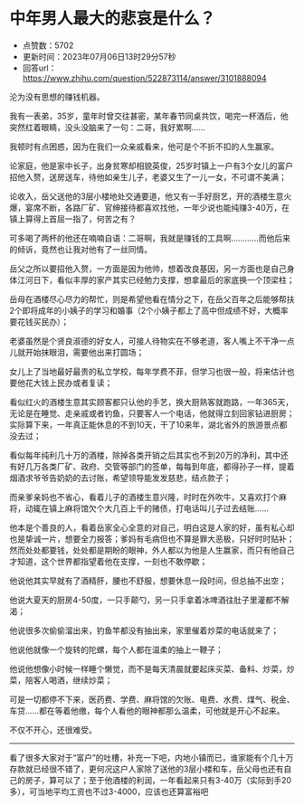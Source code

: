 # 中年男人最大的悲哀是什么？
- 点赞数：5702
- 更新时间：2023年07月06日13时29分57秒
- 回答url：https://www.zhihu.com/question/522873114/answer/3101888094
<body>
 <p data-pid="dQRd1YNU">沦为没有思想的赚钱机器。</p>
 <p data-pid="Ap9UbcW6">我有一表弟，35岁，童年时曾交往甚密，某年春节同桌共饮，喝完一杯酒后，他突然红着眼睛，没头没脑来了一句：二哥，我好累啊……</p>
 <p data-pid="ldbI6oBd">我顿时有点困惑，因为在我们一众亲戚看来，他可是个不折不扣的人生赢家。</p>
 <p data-pid="ihhAZIok">论家庭，他是家中长子，出身贫寒却相貌英俊，25岁时镇上一户有3个女儿的富户招他入赘，送房送车，待他如亲生儿子，老婆又生了一儿一女，不可谓不美满；</p>
 <p data-pid="Fk-vU5KM">论收入，岳父送他的3层小楼地处交通要道，他又有一手好厨艺，开的酒楼生意火爆，宴席不断，各路厂矿、官绅接待都喜欢找他，一年少说也能纯赚3-40万，在镇上算得上首屈一指了，何苦之有？</p>
 <p data-pid="OM2yxiuP">可多喝了两杯的他还在喃喃自语：二哥啊，我就是赚钱的工具啊…………而他后来的倾诉，竟然也让我对他有了一丝同情。</p>
 <p data-pid="76CPj0fA">岳父之所以要招他入赘，一方面是因为他帅，想着改良基因，另一方面也是自己身体江河日下，看似丰厚的家产其实已经勉力支撑，想拿最后的家底换一个顶梁柱；</p>
 <p data-pid="qyxRfM-v">岳母在酒楼尽心尽力的帮忙，则是希望他看在情分之下，在岳父百年之后能够帮扶2个即将成年的小姨子的学习和婚事（2个小姨子都上了高中但成绩不好，大概率要花钱买民办）；</p>
 <p data-pid="V2qjLIZ0">老婆虽然是个贤良淑德的好女人，可接人待物实在不够老道，客人嘴上不干净一点儿就开始抹眼泪，需要他出来打圆场；</p>
 <p data-pid="74v2vxtv">女儿上了当地最好最贵的私立学校，每年学费不菲，但学习也很一般，将来估计也要他花大钱上民办或者复读；</p>
 <p data-pid="OG1bHb3q">看似红火的酒楼生意其实顾客都只认他的手艺，换大厨熟客就跑路，一年365天，无论是在睡觉、走亲戚或者钓鱼，只要客人一个电话，他就得立刻回家钻进厨房；实际算下来，一年真正能休息的不到10天，干了10来年，湖北省外的旅游景点都没去过；</p>
 <p data-pid="IX0s2BO_">看似每年纯利几十万的酒楼，除掉各类开销之后其实也不到20万的净利，其中还有好几万各类厂矿、政府、交管等部门的签单，每每到年底，都得孙子一样，提着烟酒求爷爷告奶奶的去讨账，希望领导能发发慈悲，结点款子；</p>
 <p data-pid="-sim4nzb">而亲爹亲妈也不省心，看着儿子的酒楼生意兴隆，时时在外吹牛，又喜欢打个麻将，动辄在镇上麻将馆欠个大几百上千的赌债，打电话叫儿子过去结账……</p>
 <p data-pid="0RuRn7wy">他本是个善良的人，看着岳家全心全意的对自己，明白这是人家的好，虽有私心却也是挚诚一片，想要全力报答；爹妈有毛病但也不算是罪大恶极，只好时时贴补；然而处处都要钱，处处都是期盼的眼神，外人都以为他是人生赢家，而只有他自己才知道，这个世界都指望着他在支撑，一刻也不敢停歇；</p>
 <p data-pid="oggMA8Tx">他说他其实早就有了酒精肝，腰也不舒服，想要休息一段时间，但总抽不出空；</p>
 <p data-pid="pG1U9_4F">他说大夏天的厨房4-50度，一只手颠勺，另一只手拿着冰啤酒往肚子里灌都不解渴；</p>
 <p data-pid="YiPm8lQ0">他说很多次偷偷溜出来，钓鱼竿都没有抽出来，家里催着炒菜的电话就来了；</p>
 <p data-pid="Mu73h33J">他说他就像一个旋转的陀螺，每个人都在温柔的抽上一鞭子；</p>
 <p data-pid="m1c2rXm8">他说他想像小时候一样睡个懒觉，而不是每天清晨就要起床买菜、备料、炒菜，炒菜，陪客人喝酒，继续炒菜；</p>
 <p data-pid="ozyLPGW6">可是一切都停不下来，医药费、学费、麻将馆的欠账、电费、水费、煤气、税金、车贷……都在等着他缴，每个人看他的眼神都那么温柔，可他就是开心不起来。</p>
 <p data-pid="rsDwV-EY">不仅不开心，还很难受。</p>
 <hr>
 <p data-pid="UvNnOD1x">看了很多大家对于“富户”的吐槽，补充一下吧，内地小镇而已，谁家能有个几十万存款就已经很不错了，更何况这户人家除了送他的3层小楼和车，岳父母也还有自己的房子，算可以了；至于他酒楼的利润，一年看起来只有3-40万（实际到手20多），可当地平均工资也不过3-4000，应该也还算富裕吧</p>
</body>